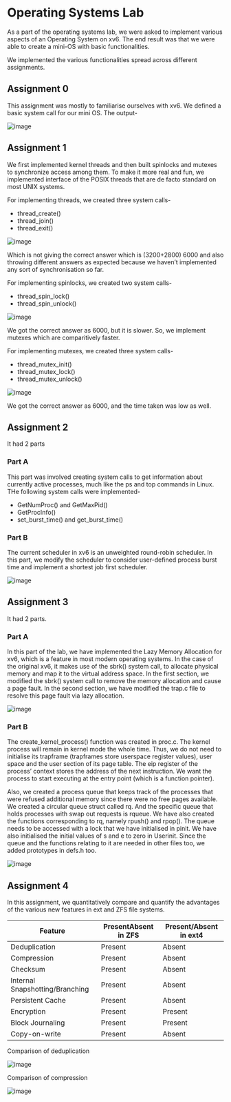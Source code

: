# Operating Systems Lab

As a part of the operating systems lab, we were asked to implement various aspects of an Operating System on xv6. The end result was that we were able to create a mini-OS with basic functionalities.

We implemented the various functionalities spread across different assignments.

## Assignment 0

This assignment was mostly to familiarise ourselves with xv6. We defined a basic system call for our mini OS.
The output-

![image](https://github.com/soham976roy/Operating-Systems-Lab/assets/83572390/5d8417f7-5a80-4e0c-84f0-e790d72fc447)

## Assignment 1

We first implemented kernel threads and then built spinlocks and mutexes to synchronize access among them. To make it more real and fun, we implemented interface of the POSIX threads that are de facto standard on most UNIX systems.

For implementing threads, we created three system calls- 
- thread_create()
- thread_join()
- thread_exit()

![image](https://user-images.githubusercontent.com/88557062/232112106-221152d0-1223-4b7c-acf1-09cdde14a88c.png)

Which is not giving the correct answer which is (3200+2800) 6000 and also throwing different answers as expected because we haven’t implemented any sort of synchronisation so far.

For implementing spinlocks, we created two system calls-
- thread_spin_lock()
- thread_spin_unlock()

![image](https://user-images.githubusercontent.com/88557062/232112531-0c191da5-d9c9-465d-8268-4acb70c82457.png)

We got the correct answer as 6000, but it is slower. So, we implement mutexes which are comparitively faster.

For implementing mutexes, we created three system calls-
- thread_mutex_init()
- thread_mutex_lock()
- thread_mutex_unlock()

![image](https://user-images.githubusercontent.com/88557062/232112908-c4a11c0c-46cb-4c31-a0de-5a6fdb1c7afa.png)

We got the correct answer as 6000, and the time taken was low as well.

## Assignment 2

It had 2 parts

### Part A

This part was involved creating system calls to get information about currently active processes, much like the ps and top commands in Linux. THe following system calls were implemented-
- GetNumProc() and GetMaxPid()
- GetProcInfo()
- set_burst_time() and get_burst_time()

### Part B

The current scheduler in xv6 is an unweighted round-robin scheduler. In this part, we modify the scheduler to consider user-defined process burst time and implement a shortest job first scheduler.

![image](https://github.com/banerjeepragyan/Operating-Systems-Lab/assets/88557062/56d1ac8e-5fe9-47dd-a8c2-0a930585f4b5)

## Assignment 3

It had 2 parts.

### Part A

In this part of the lab, we have implemented the Lazy Memory Allocation for xv6, which is a feature in most modern operating systems. In the case of the original xv6, it makes use of the sbrk() system call, to allocate physical memory and map it to the virtual address space. In the first section, we modified the sbrk() system call to remove the memory allocation and cause a page fault. In the second section, we have modified the trap.c file to resolve this page fault via lazy allocation.

![image](https://github.com/banerjeepragyan/Operating-Systems-Lab/assets/88557062/498169bf-d2da-442d-9ea5-7a388aef1a3a)

### Part B

The create_kernel_process() function was created in proc.c. The kernel process will remain in kernel mode the whole time. Thus, we do not need to initialise its trapframe (trapframes store userspace register values), user space and the user section of its page table. The eip register of the process’ context stores the address of the next instruction. We want the process to start executing at the entry point (which is a function pointer).

Also, we created a process queue that keeps track of the processes that were refused additional memory since there were no free pages available. We created a circular queue struct called rq. And the specific queue that holds processes with swap out requests is rqueue. We have also created the functions corresponding to rq, namely rpush() and rpop(). The queue needs to be accessed with a lock that we have initialised in pinit. We have also initialised the initial values of s and e to zero in Userinit. Since the queue and the functions relating to it are needed in other files too, we added prototypes in defs.h too.

![image](https://github.com/banerjeepragyan/Operating-Systems-Lab/assets/88557062/ae7d2e7d-941f-4d56-8499-3e31ffb02fa8)

## Assignment 4

In this assignment, we quantitatively compare and quantify the advantages of the various new features in ext and ZFS file systems.

| Feature| PresentAbsent in ZFS| Present/Absent in ext4|
|--------|---------------------|-----------------------|
| Deduplication| Present| Absent|
| Compression| Present| Absent|
| Checksum| Present| Absent|
| Internal Snapshotting/Branching| Present| Absent
| Persistent Cache| Present| Absent|
| Encryption| Present| Present|
| Block Journaling| Present| Present|
| Copy-on-write| Present| Absent|

Comparison of deduplication

![image](https://github.com/banerjeepragyan/Operating-Systems-Lab/assets/88557062/7fd98e6c-0093-4f00-8a53-5571dc8e7fa6)

Comparison of compression

![image](https://github.com/banerjeepragyan/Operating-Systems-Lab/assets/88557062/0a2a06fc-60a7-4d69-a180-b7593e9abfc4)
